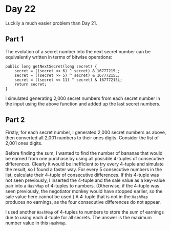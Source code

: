 # Day 22

Luckily a much easier problem than Day 21.

## Part 1

The evolution of a secret number into the next secret number can be equivalently written in terms of bitwise operations:

```
public long getNextSecret(long secret) {
    secret = ((secret << 6) ^ secret) & 16777215L;
    secret = ((secret >> 5) ^ secret) & 16777215L;
    secret = ((secret << 11) ^ secret) & 16777215L;
    return secret;
}
```

I simulated generating 2,000 secret numbers from each secret number in the input using the above function and added up the last secret numbers.

## Part 2

Firstly, for each secret number, I generated 2,000 secret numbers as above, then converted all 2,001 numbers to their ones digits. Consider the list of 2,001 ones digits.

Before finding the sum, I wanted to find the number of bananas that would be earned from one purchase by using all possible 4-tuples of consecutive differences. Clearly it would be inefficient to try every 4-tuple and simulate the result, so I found a faster way. For every 5 consecutive numbers in the list, calculate their 4-tuple of consecutive differences. If this 4-tuple was not seen previously, I inserted the 4-tuple and the sale value as a key-value pair into a `HashMap` of 4-tuples to numbers. (Otherwise, if the 4-tuple was seen previously, the negotiator monkey would have stopped earlier, so the sale value here cannot be used.) A 4-tuple that is not in the `HashMap` produces no earnings, as the four consecutive differences do not appear.

I used another `HashMap` of 4-tuples to numbers to store the sum of earnings due to using each 4-tuple for all secrets. The answer is the maximum number value in this `HashMap`.